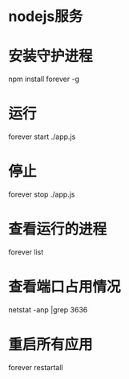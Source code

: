 
# nodejs服务

# 安装守护进程
npm install forever -g

# 运行
forever start ./app.js

# 停止
forever stop ./app.js 

# 查看运行的进程
forever list

# 查看端口占用情况
netstat -anp |grep 3636

# 重启所有应用
forever restartall